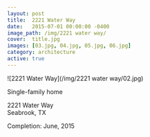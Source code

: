 ```yaml
---
layout: post
title:  2221 Water Way
date:   2015-07-01 00:00:00 -0400
image_path:	/img/2221 water way/
cover:  title.jpg
images: [03.jpg, 04.jpg, 05.jpg, 06.jpg]
category: architecture
active: true
---
```


![2221 Water Way](/img/2221 water way/02.jpg)

Single-family home

2221 Water Way<br>
Seabrook, TX

Completion: June, 2015
